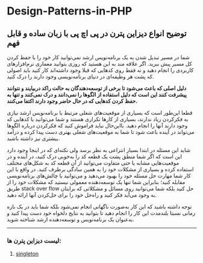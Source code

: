 # Design-Patterns-in-PHP
 ## توضیح انواع دیزاین پترن در پی اچ پی با زبان ساده و قابل فهم

 شما در مسیر تبدیل شدن به یک برنامه‌نویس ارشد نمی‌توانید کار خود را با حفظ کردن کل مسیر پیش ببرید. اگر علاقه مند به این هستید که روزی بتوانید معماری نرم‌افزارهای کاربردی را انجام دهید و نه فقط روی کدهایی که قبلا وجود داشته‌اند کار کنید باید اصولی که پشت هر وظیفه‌ای در دنیای برنامه‌نویسی وجود دارند را درک کنید.<br>

  **دلیل اصلی که باعث می‌شود تا برخی از توسعه‌دهندگان به حالت راکد دربیایند و نتوانند پیشرفت کنند این است که دلیل استفاده از الگوها را نمی‌دانند و درک نمی‌کنند و تنها به حفظ کردن کدهایی که در حال حاضر وجود دارند اکتفا می‌کنند.** <br>

  قطعا این‌طور است که بسیاری از موقعیت‌های شغلی مرتبط با برنامه‌نویس ارشد نیازی به فکرکردن زیاد ندارند، بسیاری از کارها تکراری هستند و شما می‌توانید با کدهایی که وجود دارند آنها را انجام دهید. بااین‌حال نباید فراموش کنید که فکرکردن درباره الگوها می‌تواند در آینده باعث شود تا شما به موقعیت‌های شغلی بهتری دست پیدا کرده و درآمد بیشتری نیز داشته باشید.

 

شاید این مسئله در ابتدا بسیار انتزاعی به نظر برسد ولی نکته‌ای که در اینجا وجود دارد این است که اگر شما منطق پشت یک قطعه کد را به‌خوبی درک کنید، در آینده و در موقعیت‌هایی مشابه یا حتی متفاوت می‌توانید از آن قطعه کد به شکل‌های مختلف استفاده کرده و بسیاری از مشکلات خود را به همین سادگی برطرف کنید. در واقع با این کار شما مهارت حل مسئله خود را بهبود می‌دهید و می‌توانید با چالش‌های برنامه‌نویسی مقابله کنید؛ بنابراین شما تنها یک توسعه‌دهنده معمولی نیستید که مشکلات خود را از طریق stack over flow حل کنید بلکه شما می‌توانید روی مسائل و مشکلاتی که برایتان به وجود می‌آید فکر کنید و راه‌حل خود را برای حل‌کردن آنها ارائه دهید.

 

توجه داشته باشید که این کار به‌صورت ناگهانی انجام نمی‌شود بلکه شما باید در یک بازه زمانی نسبتا بلندمدت این کار را انجام دهید تا بتوانید به نتایج دلخواه خود دست پیدا کنید و به‌عنوان یک برنامه‌نویس و توسعه‌دهنده ارشد شناخته شوید.

---
### لیست دیزاین پترن ها:
1. [singleton](patterns/Singleton.md)
